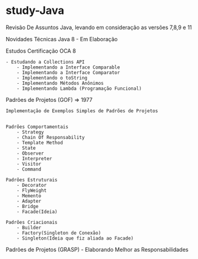 # study-Java

Revisão De Assuntos Java, levando em consideração as versões 7,8,9 e 11

Novidades Técnicas Java 8
	- Em Elaboração

Estudos Certificação OCA 8
	
	- Estudando a Collections API
		- Implementando a Interface Comparable
		- Implementando a Interface Comparator
		- Implementando o toString
		- Implementando Métodos Anônimos
		- Implementando Lambda (Programação Funcional)

Padrões de Projetos (GOF) => 1977

	Implementação de Exemplos Simples de Padrões de Projetos

	
	Padrões Comportamentais
		- Strategy
		- Chain Of Responsability
		- Template Method
		- State
		- Observer
		- Interpreter
		- Visitor 
		- Command

	Padrões Estruturais 
		- Decorator
		- FlyWeight
		- Memento
		- Adapter
		- Bridge
		- Facade(Ideia)

	Padrões Criacionais
		- Builder
		- Factory(Singleton de Conexão)
		- Singleton(Ideia que fiz aliada ao Facade)



Padrões de Projetos (GRASP) - Elaborando Melhor as Responsabilidades
